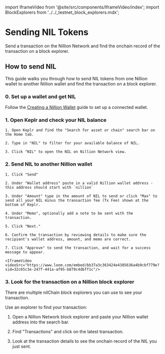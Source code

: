 import IframeVideo from '@site/src/components/IframeVideo/index';
import BlockExplorers from '../../\_testnet_block_explorers.mdx';

# Sending NIL Tokens

Send a transaction on the Nillion Network and find the onchain record of the transaction on a block explorer.

## How to send NIL

This guide walks you through how to send NIL tokens from one Nillion wallet to another Nillion wallet and find the transaction on a block explorer.

### 0. Set up a wallet and get NIL

Follow the [Creating a Nillion Wallet](/guide-nillion-wallet) guide to set up a connected wallet.

### 1. Open Keplr and check your NIL balance

    1. Open Keplr and find the "Search for asset or chain" search bar on the Home tab.

    2. Type in "NIL" to filter for your available balance of NIL.

    3. Click "NIL" to open the NIL on Nillion Network view.

### 2. Send NIL to another Nillion wallet

    1. Click "Send"

    2. Under "Wallet address" paste in a valid Nillion wallet address - this address should start with `nillion`

    3. Under "Amount" type in the amount of NIL to send or click "Max" to send all your NIL minus the transaction fee (Tx Fee) shown at the bottom of Keplr.

    4. Under "Memo", optionally add a note to be sent with the transaction.

    5. Click "Next."

    6. Confirm the transaction by reviewing details to make sure the recipient's wallet address, amount, and memo are correct.

    7. Click "Approve" to send the transaction, and wait for a success message to appear.

    <IframeVideo videoSrc="https://www.loom.com/embed/bb37a3c363424e4385636a4b9cbf779e?sid=32c65c3e-247f-441a-af95-b879c4dbff1c"/>

### 3. Look for the transaction on a Nillion block explorer

There are multiple nilChain block explorers you can use to see your transaction.

<BlockExplorers/>

Use an explorer to find your transaction:

1. Open a Nillion Network block explorer and paste your Nillion wallet address into the search bar.

2. Find "Transactions" and click on the latest transaction.

3. Look at the transaction details to see the onchain record of the NIL you just sent.

<IframeVideo videoSrc="https://www.loom.com/embed/6f9023f29ad547f4b3a4f92bc852c11c?sid=cd8061b7-6ccf-4523-b0c9-094193e084d6"/>
